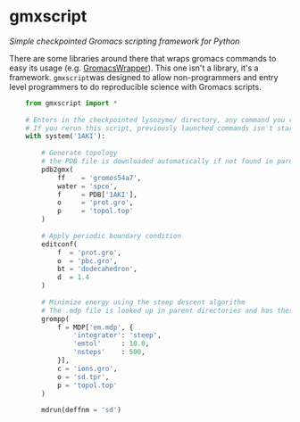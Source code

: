 # gmxscript
_Simple checkpointed Gromacs scripting framework for Python_


There are some libraries around there that wraps gromacs commands to easy its usage
(e.g. [GromacsWrapper](http://gromacswrapper.readthedocs.io/)). This one isn't a library, it's a framework. `gmxscript`was
designed to allow non-programmers and entry level programmers to do reproducible science with Gromacs scripts.


```python
    from gmxscript import *
    
    # Enters in the checkpointed lysozyme/ directory, any command you run inside it is checkpointed
    # If you rerun this script, previously launched commands isn't started again
    with system('1AKI'):
    
        # Generate topology
        # the PDB file is downloaded automatically if not found in parent directories
        pdb2gmx(
            ff    = 'gromos54a7',
            water = 'spce',
            f     = PDB['1AKI'],
            o     = 'prot.gro',
            p     = 'topol.top'
        )
        
        # Apply periodic boundary condition
        editconf(
            f  = 'prot.gro',
            o  = 'pbc.gro',
            bt = 'dodecahedron',
            d  = 1.4
        )
        
        # Minimize energy using the steep descent algorithm
        # The .mdp file is looked up in parent directories and has these parameters added or modified
        grompp(
            f = MDP['em.mdp', {
                'integrator': 'steep',
                'emtol'     : 10.0,
                'nsteps'    : 500,
            }],
            c = 'ions.gro',
            o = 'sd.tpr',
            p = 'topol.top'
        )
        
        mdrun(deffnm = 'sd')
```
